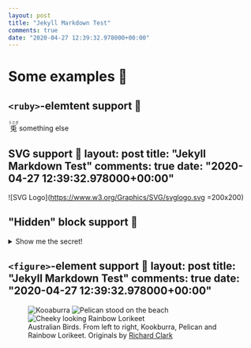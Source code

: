 ```yaml
---
layout: post
title: "Jekyll Markdown Test"
comments: true
date: "2020-04-27 12:39:32.978000+00:00"
---
```





Some examples :wave:
===

`<ruby>`-elemtent support :tada: 
---
<ruby>兎<rt>うさぎ</rt></ruby> something else


SVG support :tada:
layout: post
title: "Jekyll Markdown Test"
comments: true
date: "2020-04-27 12:39:32.978000+00:00"
---
![SVG Logo](https://www.w3.org/Graphics/SVG/svglogo.svg =200x200)


"Hidden" block support :tada: 
---

<details>
<summary>Show me the secret!</summary>
the secret!
</details>


`<figure>`-element support :tada: 
layout: post
title: "Jekyll Markdown Test"
comments: true
date: "2020-04-27 12:39:32.978000+00:00"
---

<figure>
  <img src="http://html5doctor.com/wp-content/uploads/2010/03/kookaburra.jpg" alt="Kooaburra">
  <img src="http://html5doctor.com/wp-content/uploads/2010/03/pelican.jpg" alt="Pelican stood on the beach">
  <img src="http://html5doctor.com/wp-content/uploads/2010/03/lorikeet.jpg" alt="Cheeky looking Rainbow Lorikeet">
  <figcaption>Australian Birds. From left to right, Kookburra, Pelican and Rainbow Lorikeet. Originals by <a href="http://www.flickr.com/photos/rclark/">Richard Clark</a></figcaption>
</figure>